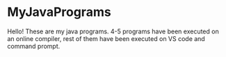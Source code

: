 # MyJavaPrograms
Hello!
These are my java programs.
4-5 programs have been executed on an online compiler, rest of them have been executed on VS code and command prompt. 
